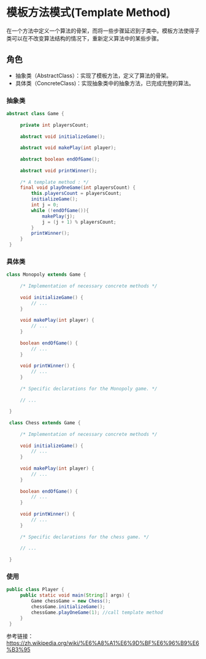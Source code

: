 # 模板方法模式(Template Method)
在一个方法中定义一个算法的骨架，而将一些步骤延迟到子类中。模板方法使得子类可以在不改变算法结构的情况下，重新定义算法中的某些步骤。

## 角色
* 抽象类（AbstractClass）：实现了模板方法，定义了算法的骨架。
* 具体类（ConcreteClass)：实现抽象类中的抽象方法，已完成完整的算法。

### 抽象类
```java
abstract class Game {
 
     private int playersCount;
 
     abstract void initializeGame();
 
     abstract void makePlay(int player);
 
     abstract boolean endOfGame();
 
     abstract void printWinner();
 
     /* A template method : */
     final void playOneGame(int playersCount) {
         this.playersCount = playersCount;
         initializeGame();
         int j = 0;
         while (!endOfGame()){
             makePlay(j);
             j = (j + 1) % playersCount;
         }
         printWinner();
     }
 }
```

### 具体类
```java
class Monopoly extends Game {
 
     /* Implementation of necessary concrete methods */
 
     void initializeGame() {
         // ...
     }
 
     void makePlay(int player) {
         // ...
     }
 
     boolean endOfGame() {
         // ...
     }
 
     void printWinner() {
         // ...
     }
  
     /* Specific declarations for the Monopoly game. */
 
     // ...
 
 }
 
 class Chess extends Game {
 
     /* Implementation of necessary concrete methods */
 
     void initializeGame() {
         // ...
     }
 
     void makePlay(int player) {
         // ...
     }
 
     boolean endOfGame() {
         // ...
     }
 
     void printWinner() {
         // ...
     }
  
     /* Specific declarations for the chess game. */
 
     // ...
 
 }
```

### 使用
```java
public class Player {
     public static void main(String[] args) {
         Game chessGame = new Chess();
         chessGame.initializeGame();
         chessGame.playOneGame(1); //call template method
     }
 }
```
参考链接：https://zh.wikipedia.org/wiki/%E6%A8%A1%E6%9D%BF%E6%96%B9%E6%B3%95
